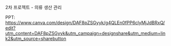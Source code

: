 

2차 프로젝트 - 의류 생산 관리

PPT: https://www.canva.com/design/DAF8pZSGyyk/g4QLEn0fPP6clyMjJdBRxQ/edit?utm_content=DAF8pZSGyyk&utm_campaign=designshare&utm_medium=link2&utm_source=sharebutton